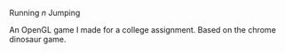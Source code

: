 Running _n_ Jumping

An OpenGL game I made for a college assignment. Based on the chrome dinosaur game.

